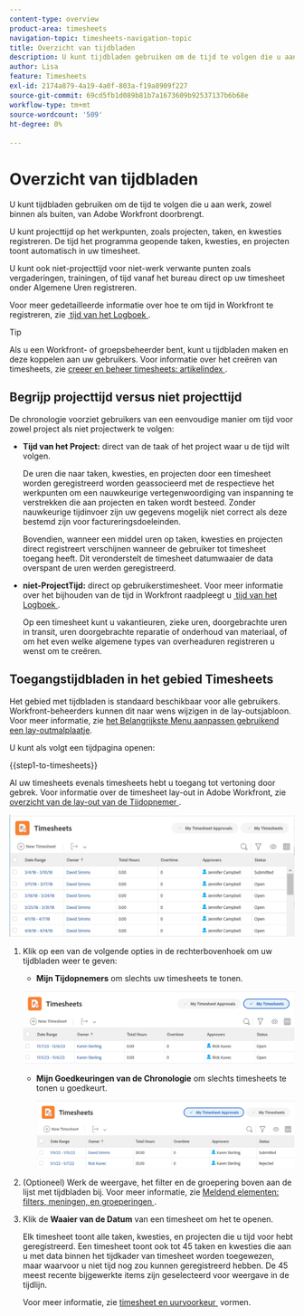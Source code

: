 ```yaml
---
content-type: overview
product-area: timesheets
navigation-topic: timesheets-navigation-topic
title: Overzicht van tijdbladen
description: U kunt tijdbladen gebruiken om de tijd te volgen die u aan werk, zowel binnen als buiten, van Adobe Workfront doorbrengt.
author: Lisa
feature: Timesheets
exl-id: 2174a879-4a19-4a0f-803a-f19a8909f227
source-git-commit: 69cd5fb1d089b81b7a1673609b92537137b6b68e
workflow-type: tm+mt
source-wordcount: '509'
ht-degree: 0%

---
```


# Overzicht van tijdbladen

<!-- Audited: 12/2023 -->

U kunt tijdbladen gebruiken om de tijd te volgen die u aan werk, zowel binnen als buiten, van Adobe Workfront doorbrengt.

U kunt projecttijd op het werkpunten, zoals projecten, taken, en kwesties registreren. De tijd het programma geopende taken, kwesties, en projecten toont automatisch in uw timesheet.

U kunt ook niet-projecttijd voor niet-werk verwante punten zoals vergaderingen, trainingen, of tijd vanaf het bureau direct op uw timesheet onder Algemene Uren registreren.

Voor meer gedetailleerde informatie over hoe te om tijd in Workfront te registreren, zie [&#x200B; tijd van het Logboek &#x200B;](../../timesheets/create-and-manage-timesheets/log-time.md).

>[!TIP]
>
>Als u een Workfront- of groepsbeheerder bent, kunt u tijdbladen maken en deze koppelen aan uw gebruikers. Voor informatie over het creëren van timesheets, zie [&#x200B; creeer en beheer timesheets: artikelindex &#x200B;](../create-and-manage-timesheets/create-and-manage-timesheets.md).


## Begrijp projecttijd versus niet projecttijd

De chronologie voorziet gebruikers van een eenvoudige manier om tijd voor zowel project als niet projectwerk te volgen:

* **Tijd van het Project:** direct van de taak of het project waar u de tijd wilt volgen.

  De uren die naar taken, kwesties, en projecten door een timesheet worden geregistreerd worden geassocieerd met de respectieve het werkpunten om een nauwkeurige vertegenwoordiging van inspanning te verstrekken die aan projecten en taken wordt besteed. Zonder nauwkeurige tijdinvoer zijn uw gegevens mogelijk niet correct als deze bestemd zijn voor factureringsdoeleinden.

  Bovendien, wanneer een middel uren op taken, kwesties en projecten direct registreert verschijnen wanneer de gebruiker tot timesheet toegang heeft. Dit veronderstelt de timesheet datumwaaier de data overspant de uren werden geregistreerd.

* **niet-ProjectTijd:** direct op gebruikerstimesheet. Voor meer informatie over het bijhouden van de tijd in Workfront raadpleegt u   [&#x200B; tijd van het Logboek &#x200B;](../../timesheets/create-and-manage-timesheets/log-time.md).

  Op een timesheet kunt u vakantieuren, zieke uren, doorgebrachte uren in transit, uren doorgebrachte reparatie of onderhoud van materiaal, of om het even welke algemene types van overheaduren registreren u wenst om te creëren.

## Toegangstijdbladen in het gebied Timesheets

Het gebied met tijdbladen is standaard beschikbaar voor alle gebruikers. Workfront-beheerders kunnen dit naar wens wijzigen in de lay-outsjabloon. Voor meer informatie, zie [&#x200B; het Belangrijkste Menu aanpassen gebruikend een lay-outmalplaatje &#x200B;](/help/quicksilver/administration-and-setup/customize-workfront/use-layout-templates/customize-main-menu.md).

U kunt als volgt een tijdpagina openen:

{{step1-to-timesheets}}

Al uw timesheets evenals timesheets hebt u toegang tot vertoning door gebrek. Voor informatie over de timesheet lay-out in Adobe Workfront, zie [&#x200B; overzicht van de lay-out van de Tijdopnemer &#x200B;](../../timesheets/timesheets/timesheet-layout.md).

![](assets/all-timesheets-list-nwe-350x68.png)

1. Klik op een van de volgende opties in de rechterbovenhoek om uw tijdbladen weer te geven:

   * **Mijn Tijdopnemers** om slechts uw timesheets te tonen.

   ![](assets/my-timesheets-list-various-statuses-nwe-350x60.png)

   * **Mijn Goedkeuringen van de Chronologie** om slechts timesheets te tonen u goedkeurt.

     ![](assets/timesheets-i-approve-list-with0filters-new-nwe-350x61.png)


1. (Optioneel) Werk de weergave, het filter en de groepering boven aan de lijst met tijdbladen bij. Voor meer informatie, zie [&#x200B; Meldend elementen: filters, meningen, en groeperingen &#x200B;](../../reports-and-dashboards/reports/reporting-elements/reporting-elements-overview.md).

1. Klik de **Waaier van de Datum** van een timesheet om het te openen.

   Elk timesheet toont alle taken, kwesties, en projecten die u tijd voor hebt geregistreerd. Een timesheet toont ook tot 45 taken en kwesties die aan u met data binnen het tijdkader van timesheet worden toegewezen, maar waarvoor u niet tijd nog zou kunnen geregistreerd hebben. De 45 meest recente bijgewerkte items zijn geselecteerd voor weergave in de tijdlijn.

   Voor meer informatie, zie [&#x200B; timesheet en uurvoorkeur &#x200B;](../../administration-and-setup/set-up-workfront/configure-timesheets-schedules/timesheet-and-hour-preferences.md) vormen.
